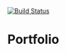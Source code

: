 [![Build Status](https://codefirst.iut.uca.fr/api/badges/hugo.livet/Portfolio/status.svg)](https://codefirst.iut.uca.fr/hugo.livet/Portfolio)  

# Portfolio
